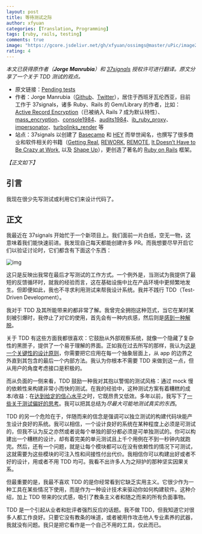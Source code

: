 ```yaml
---
layout: post
title: 等待测试之际
author: xfyuan
categories: [Translation, Programming]
tags: [ruby, rails, testing]
comments: true
image: "https://gcore.jsdelivr.net/gh/xfyuan/ossimgs@master/uPic/image2023-0311.jpeg"
rating: 4
---
```


_本文已获得原作者（**Jorge Manrubia**）和 [37signals](https://37signals.com/) 授权许可进行翻译。原文分享了一个关于 TDD 测试的观点。_

- 原文链接：[Pending tests](https://dev.37signals.com/pending-tests/)
- 作者：Jorge Manrubia（[Github](https://github.com/jorgemanrubia)、[Twitter](https://twitter.com/jorgemanru/)），居住于西班牙瓦伦西亚，目前工作于 37signals，诸多 Ruby、Rails 的 Gem/Library 的作者，比如：[Active Record Encryption](https://github.com/rails/rails/pull/41659)（已被纳入 Rails 7 成为默认特性）、[mass_encryption](https://github.com/basecamp/mass_encryption)、[console1984](https://github.com/basecamp/console1984)、[audits1984](https://github.com/basecamp/audits1984)、[ib_ruby_proxy](https://github.com/jorgemanrubia/ib_ruby_proxy)、[impersonator](https://github.com/jorgemanrubia/impersonator)、[turbolinks_render](https://github.com/jorgemanrubia/turbolinks_render) 等
- 站点：37signals 以创建了 [Basecamp](https://basecamp.com/) 和 [HEY](https://www.hey.com/) 而举世闻名，也撰写了很多商业和软件相关的书籍（[Getting Real](https://www.amazon.com/Getting-Real-Smarter-Successful-Application/dp/0578012812), [REWORK](https://bookshop.org/books/rework-9780307463746/9780307463746), [REMOTE](https://bookshop.org/books/remote-office-not-required/9780804137508), [It Doesn’t Have to Be Crazy at Work](https://bookshop.org/books/it-doesn-t-have-to-be-crazy-at-work/9780062874788), 以及 [Shape Up](https://basecamp.com/shapeup)），更创造了著名的 [Ruby on Rails](https://rubyonrails.org/) 框架。

_【正文如下】_

## 引言

我现在很少先写测试或利用它们来设计代码了。

## 正文

我最近在 37signals 开始忙于一个新项目上。我们面前一片白纸，空无一物，这意味着我们能快速前进。我发现自己每天都能创建许多 PR。而我想要尽早开启它们以验证讨论时，它们都含有下面这个东西：

![img](https://dev.37signals.com/assets/images/pending-tests/pending-tests.png)

这只是反映出我常在最后才写测试的工作方式。一个例外是，当测试为我提供了最短的反馈循环时，就我的经验而言，这在基础设施中比在产品环境中更频繁地发生。但即便如此，我也不寻求利用测试来帮我设计系统。我并不践行 TDD（Test-Driven Development）。

我对于 TDD 及其所能带来的都非常了解。我曾完全拥抱这种范式，当它在某时某刻被引爆时，我停止了对它的使用，首先会有一种内疚感，然后则是[感到一种解脱](https://dhh.dk/2014/tdd-is-dead-long-live-testing.html)。

关于 TDD 有这些方面我都很喜欢：它鼓励从外部观察系统，就像一个隐藏了复杂性的黑匣子，提供了一个易于理解的界面。正如我在过去所写的那样，我认为[这是一个关键性的设计原则](https://dev.37signals.com/fractal-journeys)，你需要把它应用在每一个抽象层面上，从 app 的边界之外直到其包含的最后一个内部方法。我认为你根本不需要 TDD 来做到这一点，但从用户的角度考虑接口是积极的。

而从负面的一侧来看，TDD 鼓励一种我对其抱以警惕的测试风格：通过 mock 慢的依赖性来构建非常小而快的测试。在我的经验中，这种测试方案有着糟糕的成本/收益：在[达到给定的信心水平](https://stackoverflow.com/questions/153234/how-deep-are-your-unit-tests/153565#153565)之时，它既昂贵又低效。多年以前，我写下了[一些关于测试偏好的思考](https://www.jorgemanrubia.com/2018/05/19/on-rails-testing/)。我可以把其总结为*尽最大可能地测试真实的东西*。

TDD 的另一个危险在于，伴随而来的信念是强调可以独立测试的构建代码块能产生设计良好的系统。我可以相信，一个设计良好的系统在某种程度上必须是可测试的，但我不认为反之亦然或者说每个单独的部分都必须是可单独测试的。你可以构建出一个糟糕的设计，却有着完美的单元测试且上千个用例在不到一秒钟内就跑完。然后，还有一个问题，就是让每个模块都可以在没有依赖性的情况下可测试，这就需要为这些模块的可注入性和间接性付出代价。我相信你可以构建出好或者不好的设计，用或者不用 TDD 均可。我看不出许多人为之辩护的那种坚实因果关系。

但最重要的是，我最不喜欢 TDD 的是你经常看到它缺乏实用主义。它很少作为一种工具在某些情况下使用，而是作为一种设计技术来驱动你如何构建软件。这种介绍，加上 TDD 带来的仪式感，吸引了教条主义者和随之而来的所有负面事物。

TDD 是一个引起从业者和批评者强烈反应的话题。我不做 TDD，但我知道它对很多人都工作良好。只要它没有教条的味道，或者被用作攻击他人专业素养的武器，我就没有问题。我只是把它看作是一个自己不用的工具，仅此而已。
